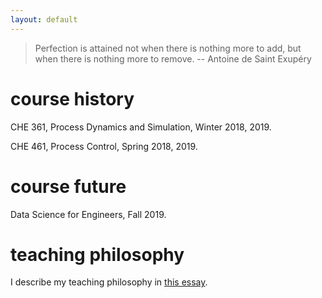 ```yaml
---
layout: default
---
```


> Perfection is attained not when there is nothing more to add, but when there is nothing more to remove. -- Antoine de Saint Exupéry

# course history
CHE 361, Process Dynamics and Simulation, Winter 2018, 2019.

CHE 461, Process Control, Spring 2018, 2019.

# course future
Data Science for Engineers, Fall 2019.

# teaching philosophy
I describe my teaching philosophy in [this essay](teaching_philosophy.pdf).
